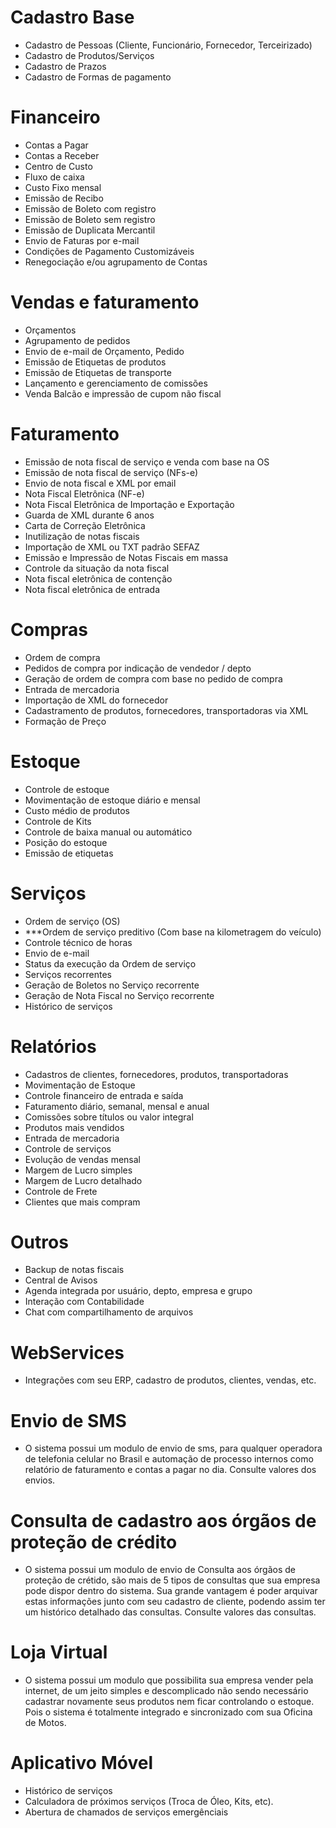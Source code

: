 # Cadastro Base
 - Cadastro de Pessoas (Cliente, Funcionário, Fornecedor, Terceirizado)
 - Cadastro de Produtos/Serviços
 - Cadastro de Prazos
 - Cadastro de Formas de pagamento

# Financeiro
 - Contas a Pagar
 - Contas a Receber
 - Centro de Custo
 - Fluxo de caixa
 - Custo Fixo mensal
 - Emissão de Recibo
 - Emissão de Boleto com registro
 - Emissão de Boleto sem registro
 - Emissão de Duplicata Mercantil
 - Envio de Faturas por e-mail
 - Condições de Pagamento Customizáveis
 - Renegociação e/ou agrupamento de Contas

# Vendas e faturamento
 - Orçamentos
 - Agrupamento de pedidos
 - Envio de e-mail de Orçamento, Pedido
 - Emissão de Etiquetas de produtos
 - Emissão de Etiquetas de transporte
 - Lançamento e gerenciamento de comissões
 - Venda Balcão e impressão de cupom não fiscal
 
# Faturamento
 - Emissão de nota fiscal de serviço e venda com base na OS
 - Emissão de nota fiscal de serviço (NFs-e)
 - Envio de nota fiscal e XML por email
 - Nota Fiscal Eletrônica (NF-e)
 - Nota Fiscal Eletrônica de Importação e Exportação
 - Guarda de XML durante 6 anos
 - Carta de Correção Eletrônica
 - Inutilização de notas fiscais
 - Importação de XML ou TXT padrão SEFAZ
 - Emissão e Impressão de Notas Fiscais em massa
 - Controle da situação da nota fiscal
 - Nota fiscal eletrônica de contenção
 - Nota fiscal eletrônica de entrada
 
# Compras
 - Ordem de compra
 - Pedidos de compra por indicação de vendedor / depto
 - Geração de ordem de compra com base no pedido de compra
 - Entrada de mercadoria
 - Importação de XML do fornecedor
 - Cadastramento de produtos, fornecedores, transportadoras via XML
 - Formação de Preço

# Estoque
 - Controle de estoque
 - Movimentação de estoque diário e mensal
 - Custo médio de produtos
 - Controle de Kits
 - Controle de baixa manual ou automático
 - Posição do estoque
 - Emissão de etiquetas

# Serviços
 - Ordem de serviço (OS)
 - ***Ordem de serviço preditivo (Com base na kilometragem do veículo)
 - Controle técnico de horas
 - Envio de e-mail
 - Status da execução da Ordem de serviço
 - Serviços recorrentes
 - Geração de Boletos no Serviço recorrente
 - Geração de Nota Fiscal no Serviço recorrente
 - Histórico de serviços

# Relatórios
 - Cadastros de clientes, fornecedores, produtos, transportadoras
 - Movimentação de Estoque
 - Controle financeiro de entrada e saída
 - Faturamento diário, semanal, mensal e anual
 - Comissões sobre títulos ou valor integral
 - Produtos mais vendidos
 - Entrada de mercadoria
 - Controle de serviços
 - Evolução de vendas mensal
 - Margem de Lucro simples
 - Margem de Lucro detalhado
 - Controle de Frete
 - Clientes que mais compram

# Outros
 - Backup de notas fiscais
 - Central de Avisos
 - Agenda integrada por usuário, depto, empresa e grupo
 - Interação com Contabilidade
 - Chat com compartilhamento de arquivos

# WebServices
 - Integrações com seu ERP, cadastro de produtos, clientes, vendas, etc.

# Envio de SMS
 - O sistema possui um modulo de envio de sms, para qualquer operadora de telefonia celular no Brasil e automação de processo internos como relatório de faturamento e contas a pagar no dia. Consulte valores dos envios.

# Consulta de cadastro aos órgãos de proteção de crédito
 - O sistema possui um modulo de envio de Consulta aos órgãos de proteção de crétido, são mais de 5 tipos de consultas que sua empresa pode dispor dentro do sistema. Sua grande vantagem é poder arquivar estas informações junto com seu cadastro de cliente, podendo assim ter um histórico detalhado das consultas. Consulte valores das consultas.

# Loja Virtual
 - O sistema possui um modulo que possibilita sua empresa vender pela internet, de um jeito simples e descomplicado não sendo necessário cadastrar novamente seus produtos nem ficar controlando o estoque. Pois o sistema é totalmente integrado e sincronizado com sua Oficina de Motos.

# Aplicativo Móvel
 - Histórico de serviços
 - Calculadora de próximos serviços (Troca de Óleo, Kits, etc).
 - Abertura de chamados de serviços emergênciais
